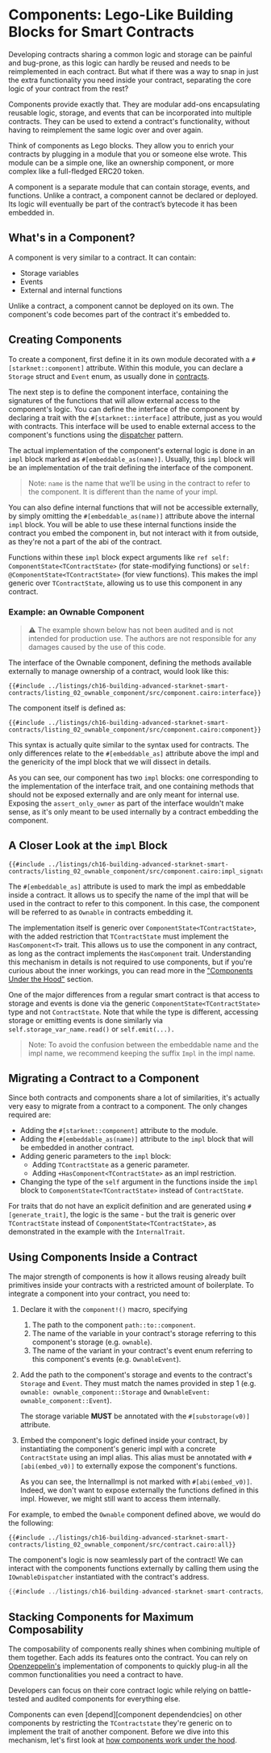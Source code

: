 # Components: Lego-Like Building Blocks for Smart Contracts

Developing contracts sharing a common logic and storage can be painful and
bug-prone, as this logic can hardly be reused and needs to be reimplemented in
each contract. But what if there was a way to snap in just the extra
functionality you need inside your contract, separating the core logic of your
contract from the rest?

Components provide exactly that. They are modular add-ons encapsulating reusable
logic, storage, and events that can be incorporated into multiple contracts.
They can be used to extend a contract's functionality, without having to
reimplement the same logic over and over again.

Think of components as Lego blocks. They allow you to enrich your contracts by
plugging in a module that you or someone else wrote. This module can be a simple
one, like an ownership component, or more complex like a full-fledged ERC20
token.

A component is a separate module that can contain storage, events, and
functions. Unlike a contract, a component cannot be declared or deployed. Its
logic will eventually be part of the contract’s bytecode it has been embedded
in.

## What's in a Component?

A component is very similar to a contract. It can contain:

- Storage variables
- Events
- External and internal functions

Unlike a contract, a component cannot be deployed on its own. The component's
code becomes part of the contract it's embedded to.

## Creating Components

To create a component, first define it in its own module decorated with a
`#[starknet::component]` attribute. Within this module, you can declare a `
Storage` struct and `Event` enum, as usually done in [contracts][contract anatomy].

The next step is to define the component interface, containing the signatures of
the functions that will allow external access to the component's logic. You can
define the interface of the component by declaring a trait with the
`#[starknet::interface]` attribute, just as you would with contracts. This
interface will be used to enable external access to the component's functions
using the [dispatcher][contract dispatcher] pattern.

The actual implementation of the component's external logic is done in an `impl`
block marked as `#[embeddable_as(name)]`. Usually, this `impl` block will be an
implementation of the trait defining the interface of the component.

> Note: `name` is the name that we’ll be using in the contract to refer to the
> component. It is different than the name of your impl.

You can also define internal functions that will not be accessible externally,
by simply omitting the `#[embeddable_as(name)]` attribute above the internal
`impl` block. You will be able to use these internal functions inside the
contract you embed the component in, but not interact with it from outside, as
they're not a part of the abi of the contract.

Functions within these `impl` block expect arguments like `ref self:
ComponentState<TContractState>` (for state-modifying functions) or `self:
@ComponentState<TContractState>` (for view functions). This makes the impl
generic over `TContractState`, allowing us to use this component in any
contract.

[contract anatomy]: ./ch13-02-anatomy-of-a-simple-contract.md
[contract dispatcher]: ./ch15-02-contract-dispatchers-library-dispatchers-and-system-calls.md

### Example: an Ownable Component

> ⚠️ The example shown below has not been audited and is not intended for
> production use. The authors are not responsible for any damages caused by the
> use of this code.

The interface of the Ownable component, defining the methods available
externally to manage ownership of a contract, would look like this:

```rust,noplayground
{{#include ../listings/ch16-building-advanced-starknet-smart-contracts/listing_02_ownable_component/src/component.cairo:interface}}
```

The component itself is defined as:

```rust,noplayground
{{#include ../listings/ch16-building-advanced-starknet-smart-contracts/listing_02_ownable_component/src/component.cairo:component}}
```

This syntax is actually quite similar to the syntax used for contracts. The only
differences relate to the `#[embeddable_as]` attribute above the impl and the
genericity of the impl block that we will dissect in details.

As you can see, our component has two `impl` blocks: one corresponding to the
implementation of the interface trait, and one containing methods that should
not be exposed externally and are only meant for internal use. Exposing the
`assert_only_owner` as part of the interface wouldn't make sense, as it's only
meant to be used internally by a contract embedding the component.

## A Closer Look at the `impl` Block

```rust,noplayground
{{#include ../listings/ch16-building-advanced-starknet-smart-contracts/listing_02_ownable_component/src/component.cairo:impl_signature}}
```

The `#[embeddable_as]` attribute is used to mark the impl as embeddable inside a
contract. It allows us to specify the name of the impl that will be used in the
contract to refer to this component. In this case, the component will be
referred to as `Ownable` in contracts embedding it.

The implementation itself is generic over `ComponentState<TContractState>`, with
the added restriction that `TContractState` must implement the `HasComponent<T>`
trait. This allows us to use the component in any contract, as long as the
contract implements the `HasComponent` trait. Understanding this mechanism in
details is not required to use components, but if you're curious about the inner
workings, you can read more in the ["Components Under the Hood"][components inner working] section.

One of the major differences from a regular smart contract is that access to
storage and events is done via the generic `ComponentState<TContractState>` type
and not `ContractState`. Note that while the type is different, accessing
storage or emitting events is done similarly via `self.storage_var_name.read()`
or `self.emit(...).`

> Note: To avoid the confusion between the embeddable name and the impl name, we
> recommend keeping the suffix `Impl` in the impl name.

[components inner working]: ./ch16-02-01-under-the-hood.md

## Migrating a Contract to a Component

Since both contracts and components share a lot of similarities, it's actually
very easy to migrate from a contract to a component. The only changes required
are:

- Adding the `#[starknet::component]` attribute to the module.
- Adding the `#[embeddable_as(name)]` attribute to the `impl` block that will be
  embedded in another contract.
- Adding generic parameters to the `impl` block:
  - Adding `TContractState` as a generic parameter.
  - Adding `+HasComponent<TContractState>` as an impl restriction.
- Changing the type of the `self` argument in the functions inside the `impl`
  block to `ComponentState<TContractState>` instead of `ContractState`.

For traits that do not have an explicit definition and are generated using
`#[generate_trait]`, the logic is the same - but the trait is generic over
`TContractState` instead of `ComponentState<TContractState>`, as demonstrated in
the example with the `InternalTrait`.

## Using Components Inside a Contract

The major strength of components is how it allows reusing already built
primitives inside your contracts with a restricted amount of boilerplate. To
integrate a component into your contract, you need to:

1. Declare it with the `component!()` macro, specifying

   1. The path to the component `path::to::component`.
   2. The name of the variable in your contract's storage referring to this
      component's storage (e.g. `ownable`).
   3. The name of the variant in your contract's event enum referring to this
      component's events (e.g. `OwnableEvent`).

2. Add the path to the component's storage and events to the contract's
   `Storage` and `Event`. They must match the names provided in step 1 (e.g.
   `ownable: ownable_component::Storage` and `OwnableEvent:
ownable_component::Event`).

   The storage variable **MUST** be annotated with the `#[substorage(v0)]`
   attribute.

3. Embed the component's logic defined inside your contract, by instantiating
   the component's generic impl with a concrete `ContractState` using an impl
   alias. This alias must be annotated with `#[abi(embed_v0)]` to externally
   expose the component's functions.

   As you can see, the InternalImpl is not marked with `#[abi(embed_v0)]`.
   Indeed, we don't want to expose externally the functions defined in this
   impl. However, we might still want to access them internally.

For example, to embed the `Ownable` component defined above, we would do the
following:

```rust,noplayground
{{#include ../listings/ch16-building-advanced-starknet-smart-contracts/listing_02_ownable_component/src/contract.cairo:all}}
```

The component's logic is now seamlessly part of the contract! We can interact
with the components functions externally by calling them using the
`IOwnableDispatcher` instantiated with the contract's address.

```rust
{{#include ../listings/ch16-building-advanced-starknet-smart-contracts/listing_02_ownable_component/src/component.cairo:interface}}
```

## Stacking Components for Maximum Composability

The composability of components really shines when combining multiple of them
together. Each adds its features onto the contract. You can rely on
[Openzeppelin's][OpenZeppelin Cairo Contracts] implementation
of components to quickly plug-in all the common functionalities you need a contract
to have.

Developers can focus on their core contract logic while relying on battle-tested
and audited components for everything else.

Components can even [depend][component dependendcies] on other components by restricting the
`TContractstate` they're generic on to implement the trait of another component.
Before we dive into this mechanism, let's first look at [how components work under the hood][components inner working].


[OpenZeppelin Cairo Contracts]: https://github.com/OpenZeppelin/cairo-contracts
[component dependencies]: ./ch16-02-02-component-dependencies.md
[components inner working]: ./ch16-02-01-under-the-hood.md
